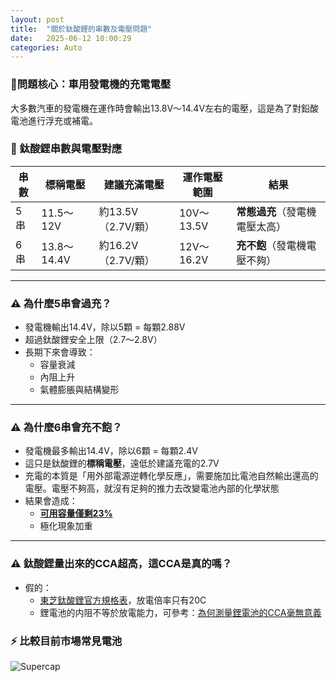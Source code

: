 ```yaml
---
layout: post
title:  "關於鈦酸鋰的串數及電壓問題"
date:   2025-06-12 10:00:29
categories: Auto
---
```



### 🔧問題核心：車用發電機的充電電壓
大多數汽車的發電機在運作時會輸出13.8V～14.4V左右的電壓，這是為了對鉛酸電池進行浮充或補電。

### 🔋 鈦酸鋰串數與電壓對應

| 串數 | 標稱電壓 | 建議充滿電壓 | 運作電壓範圍 | 結果 |
|------|-----------|----------------|----------------|------|
| 5串 | 11.5～12V | 約13.5V（2.7V/顆） | 10V～13.5V | **常態過充**（發電機電壓太高） |
| 6串 | 13.8～14.4V | 約16.2V（2.7V/顆） | 12V～16.2V | **充不飽**（發電機電壓不夠） |

---

### ⚠️ 為什麼5串會過充？

- 發電機輸出14.4V，除以5顆 = 每顆2.88V  
- 超過鈦酸鋰安全上限（2.7～2.8V）  
- 長期下來會導致：
  - 容量衰減
  - 內阻上升  
  - 氣體膨脹與結構變形

---

### ⚠️ 為什麼6串會充不飽？

- 發電機最多輸出14.4V，除以6顆 = 每顆2.4V  
- 這只是鈦酸鋰的**標稱電壓**，遠低於建議充電的2.7V
- 充電的本質是「用外部電源逆轉化學反應」，需要施加比電池自然輸出還高的電壓。電壓不夠高，就沒有足夠的推力去改變電池內部的化學狀態
- 結果會造成：  
  - [**可用容量僅剩23%**](https://attach.mobile01.com/attach/202507/mobile01-f1b4345d1112dee159b1baa62a8da6ef.png)
  - 極化現象加重

---

### ⚠️ 鈦酸鋰量出來的CCA超高，這CCA是真的嗎？

- 假的：  
  - [東芝鈦酸鋰官方規格表](https://www.global.toshiba/ww/products-solutions/battery/scib/product-next/product/cell/high-energy.html)，放電倍率只有20C
  - 鋰電池的内阻不等於放電能力，可參考：[為何測量鋰電池的CCA毫無意義](https://1stbenz.github.io/2025/about-cca.html) 

### ⚡ 比較目前市場常見電池

![Supercap](https://attach.mobile01.com/attach/202505/mobile01-2fd84b5d0678545af2b7bb8b82d1469d.png)
